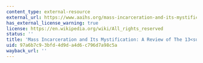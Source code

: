 ```yaml
---
content_type: external-resource
external_url: https://www.aaihs.org/mass-incarceration-and-its-mystification-a-review-of-the-13th/
has_external_license_warning: true
license: https://en.wikipedia.org/wiki/All_rights_reserved
status: ''
title: 'Mass Incarceration and Its Mystification: A Review of The 13<sup>th</sup>'
uid: 97a6b7c9-3bfd-4d9d-a4d6-c796d7a98c5a
wayback_url: ''
---
```

